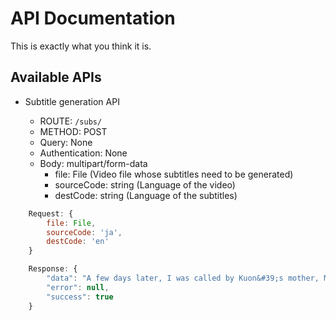# API Documentation

This is exactly what you think it is.

## Available APIs

- Subtitle generation API

  - ROUTE: `/subs/`
  - METHOD: POST
  - Query: None
  - Authentication: None
  - Body: multipart/form-data
    - file: File    (Video file whose subtitles need to be generated)
    - sourceCode: string    (Language of the video)
    - destCode: string    (Language of the subtitles)

```js
    Request: {
        file: File,
        sourceCode: 'ja',
        destCode: 'en'
    }

    Response: {
        "data": "A few days later, I was called by Kuon&#39;s mother, Mr. Mai.",
        "error": null,
        "success": true
    }
```
